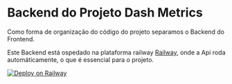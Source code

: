 # Backend do Projeto Dash Metrics
Como forma de organização do código do projeto
separamos o Backend do Frontend.

Este Backend está ospedado na plataforma railway [Railway](https://railway.app/?referralCode=alphasec), onde a Api roda automáticamente, o que é essencial para o projeto.

[![Deploy on Railway](https://railway.app/button.svg)](https://railway.app/new/template/Abo1zu?referralCode=alphasec)